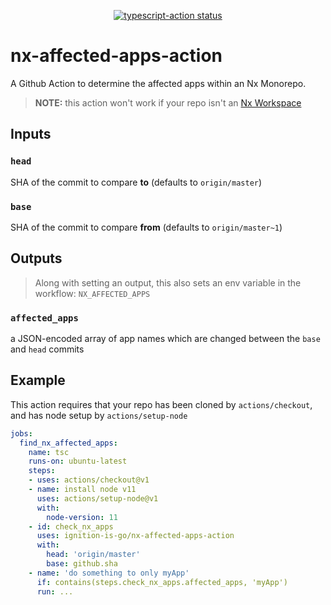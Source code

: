 <p align="center">
  <a href="https://github.com/actions/typescript-action/actions"><img alt="typescript-action status" src="https://github.com/actions/typescript-action/workflows/build-test/badge.svg"></a>
</p>

# nx-affected-apps-action
A Github Action to determine the affected apps within an Nx Monorepo.

> **NOTE:** this action won't work if your repo isn't an [Nx Workspace](https://nx.dev/web)

## Inputs

### `head`

SHA of the commit to compare **to** (defaults to `origin/master`)


### `base`

SHA of the commit to compare **from** (defaults to `origin/master~1`)


## Outputs

>Along with setting an output, this also sets an env variable in the workflow: `NX_AFFECTED_APPS`

### `affected_apps`

a JSON-encoded array of app names which are changed between the `base` and `head` commits


## Example

This action requires that your repo has been cloned by `actions/checkout`, and has node setup by `actions/setup-node`

```yml
jobs:
  find_nx_affected_apps:
    name: tsc
    runs-on: ubuntu-latest
    steps:
    - uses: actions/checkout@v1
    - name: install node v11
      uses: actions/setup-node@v1
      with:
        node-version: 11
    - id: check_nx_apps
      uses: ignition-is-go/nx-affected-apps-action
	  with:
		head: 'origin/master'
		base: github.sha
	- name: 'do something to only myApp'
	  if: contains(steps.check_nx_apps.affected_apps, 'myApp')
	  run: ...
```